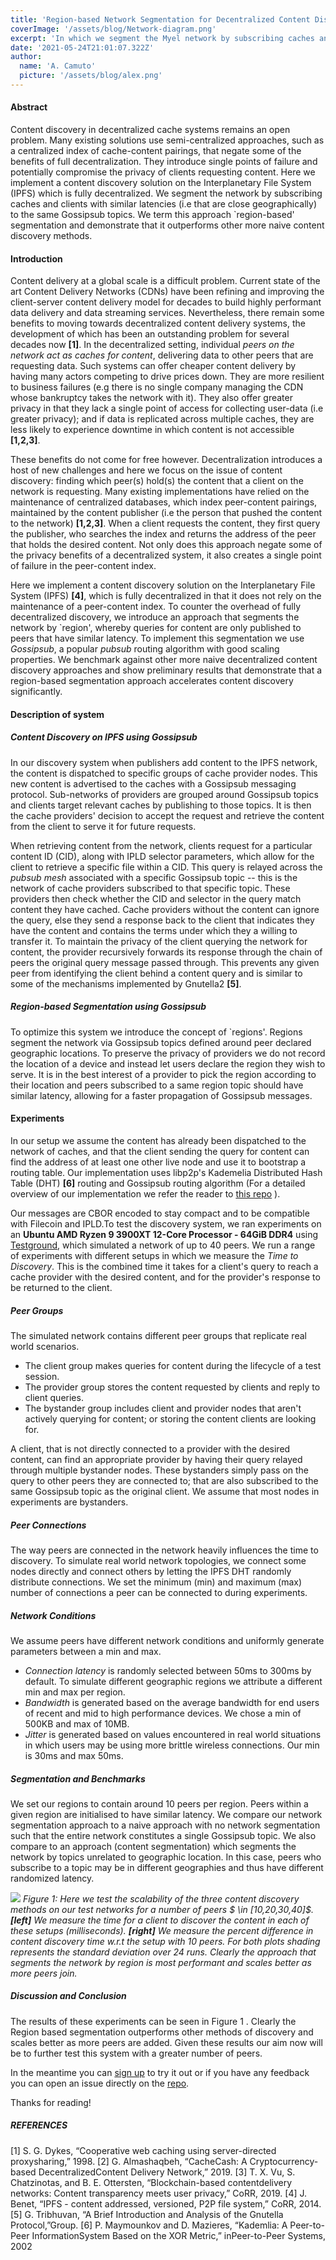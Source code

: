```yaml
---
title: 'Region-based Network Segmentation for Decentralized Content Discovery'
coverImage: '/assets/blog/Network-diagram.png'
excerpt: 'In which we segment the Myel network by subscribing caches and clients with similar latencies (i.e that are close geographically) to the same Gossipsub topics.'
date: '2021-05-24T21:01:07.322Z'
author:
  name: 'A. Camuto'
  picture: '/assets/blog/alex.png'
---
```


#### Abstract

Content discovery in decentralized cache systems remains an open problem. Many existing solutions use semi-centralized approaches, such as a centralized index of cache-content pairings, that negate some of the benefits of full decentralization. They introduce single points of failure and potentially compromise the privacy of clients requesting content. Here we implement a content discovery solution on the Interplanetary File System (IPFS) which is fully decentralized. 
We segment the network by subscribing caches and clients with similar latencies (i.e that are close geographically) to the same Gossipsub topics. We term this approach `region-based' segmentation and demonstrate that it outperforms other more naive content discovery methods. 

#### Introduction

Content delivery at a global scale is a difficult problem. Current state of the art  Content Delivery Networks (CDNs) have been refining and improving the client-server content delivery model for decades to build highly performant data delivery and data streaming services. Nevertheless, there remain some benefits to moving towards decentralized content delivery systems, the development of which has been an outstanding problem for several decades now **[1]**. In the decentralized setting, individual *peers on the network act as caches for content*, delivering data to other peers that are requesting data. Such systems can  offer cheaper content delivery by having many actors competing to drive prices down.  They are more resilient to business failures (e.g there is no single company managing the CDN whose bankruptcy takes the network with it). They also offer greater privacy in that they lack a single point of access for collecting user-data (i.e greater privacy); and if data is replicated across multiple caches, they are less likely to experience downtime in which content is not accessible **[1,2,3]**. 

These benefits do not come for free however. Decentralization introduces a host of new challenges and here we focus on the issue of content discovery: finding which peer(s) hold(s) the content that a client on the network is requesting. Many existing implementations have relied on the maintenance of centralized databases, which index peer-content pairings, maintained by the content publisher (i.e the person that pushed the content to the network) **[1,2,3]**. 
When a client requests the content, they first query the publisher, who searches the index and returns the address of the peer that holds the desired content. Not only does this approach negate some of the privacy benefits of a decentralized system, it also creates a single point of failure in the peer-content index. 

Here we implement a content discovery solution on the Interplanetary File System (IPFS) **[4]**, which is fully decentralized in that it does not rely on the maintenance of a peer-content index. To counter the overhead of fully decentralized discovery, we introduce an approach that segments the network by `region', whereby queries for content are only published to peers that have similar latency.
To implement this segmentation we use *Gossipsub*, a popular *pubsub* routing algorithm with good scaling properties.
We benchmark against other more naive decentralized content discovery approaches and show preliminary results that demonstrate that a region-based segmentation approach accelerates content discovery significantly. 

#### Description of system

##### Content Discovery on IPFS using Gossipsub

In our discovery system when publishers add content to the IPFS network, the content is dispatched to specific groups of cache provider nodes. This new content is advertised to the caches with a Gossipsub messaging protocol. Sub-networks of providers are grouped around Gossipsub topics and clients target relevant caches by publishing to those topics. It is then the cache providers' decision to accept the request and retrieve the content from the client to serve it for future requests.

When retrieving content from the network, clients request for a particular content ID (CID), along with IPLD selector parameters, which allow for the client to retrieve a specific file within a CID.  This query is relayed across the *pubsub mesh* associated with a specific Gossipsub topic -- this is the network of cache providers subscribed to that specific topic. These providers then check whether the CID and selector in the query match content they have cached. Cache providers without the content can ignore the query, else they send a response back to the client that indicates they have the content and contains the terms under which they a willing to transfer it. To maintain the privacy of the client querying the network for content, the provider recursively forwards its response through the chain of peers the original query message passed through. This prevents any given peer from identifying the client behind a content query and is similar to some of the mechanisms implemented by Gnutella2 **[5]**. 

##### Region-based Segmentation using Gossipsub

To optimize this system we introduce the concept of `regions'. 
Regions segment the network via Gossipsub topics defined around peer declared geographic locations. To preserve the privacy of providers we do not record the location of a device and instead let users declare the region they wish to serve. It is in the best interest of a provider to pick the region according to their location and peers subscribed to a same region topic should have similar latency, allowing for a faster propagation of Gossipsub messages. 

#### Experiments

In our setup we assume the content has already been dispatched to the network of caches, and that the client sending the query for content can find the address of at least one other live node and use it to bootstrap a routing table.
Our implementation uses libp2p's Kademelia Distributed Hash Table (DHT) **[6]** routing and Gossipsub routing algorithm (For a detailed overview of our implementation we refer the reader to [this repo]( https://github.com/myelnet/pop/tree/dev/testplans/discovery) ). 

Our messages are CBOR encoded to stay compact and to be compatible with Filecoin and IPLD.To test the discovery system, we ran experiments on an **Ubuntu AMD Ryzen 9 3900XT 12-Core Processor - 64GiB DDR4** using [Testground](https://github.com/testground/testground), which simulated a network of up to 40 peers. We run a range of experiments with different setups in which we measure the *Time to Discovery*. This is the combined time it takes for a client's query to reach a cache provider with the desired content, and for the provider's response to be returned to the client. 

##### Peer Groups

The simulated network contains different peer groups that replicate real world scenarios.

- The client group makes queries for content during the lifecycle of a test session.
- The provider group stores the content requested by clients and reply to client queries.
- The bystander group includes client and provider nodes that aren't actively querying for content; or storing the content clients are looking for.

A client, that is not directly connected to a provider with the desired content, can find an appropriate provider by having their query relayed through multiple bystander nodes. These bystanders simply pass on the query to other peers they are connected to; that are also subscribed to the same Gossipsub topic as the original client. We assume that most nodes in experiments are bystanders. 

##### Peer Connections

The way peers are connected in the network heavily influences the time to discovery. To simulate real world network topologies, we connect some nodes directly and connect others by letting the IPFS DHT randomly distribute connections. We set the minimum (min) and maximum (max) number of connections a peer can be connected to during experiments. 

##### Network Conditions

We assume peers have different network conditions and uniformly generate parameters between a min and max.

- *Connection latency* is randomly selected between 50ms to 300ms by default. To simulate different geographic regions we attribute a different min and max per region.
- *Bandwidth* is generated based on the average bandwidth for end users of recent and mid to high performance devices. We chose a min of 500KB and max of 10MB.
-  *Jitter* is generated based on values encountered in real world situations in which users may be using more brittle wireless connections. Our min is 30ms and max 50ms.

##### Segmentation and Benchmarks

We set our regions to contain around 10 peers per region. Peers within a given region are initialised to have similar latency.  We compare our network segmentation approach to a naive approach with no network segmentation such that the entire network constitutes a single Gossipsub topic. We also compare to an approach (content segmentation) which segments the network by topics unrelated to geographic location. In this case, peers who subscribe to a topic may be in different geographies and thus have different randomized latency. 

![](/assets/blog/discovery_res_combined.png) 
*Figure 1: Here we test the scalability of the three content discovery methods on our test networks for a number of peers $ \in [10,20,30,40]$. **[left]** We measure the time for a client to discover the content in each of these setups (milliseconds). **[right]** We measure the percent difference in content discovery time w.r.t the setup with 10 peers. For both plots shading represents the standard deviation over 24 runs. Clearly the approach that segments the network by region is most performant and scales better as more peers join.*



##### Discussion and Conclusion

The results of these experiments can be seen in Figure 1 . Clearly the Region based segmentation outperforms other methods of discovery and scales better as more peers are added. Given these results our aim now will be to further test this system with a greater number of peers.

In the meantime you can [sign up](https://www.myel.network/#/sign-up) to try it out or if you have any feedback you can open an issue directly on the [repo](https://github.com/myelnet/go-hop-exchange).

Thanks for reading!

##### REFERENCES

[1]  S.  G.  Dykes,  “Cooperative  web  caching  using  server-directed  proxysharing,” 1998.
[2]  G.  Almashaqbeh,  “CacheCash:  A  Cryptocurrency-based  DecentralizedContent Delivery Network,” 2019.
[3]  T. X. Vu, S. Chatzinotas, and B. E. Ottersten, “Blockchain-based contentdelivery networks: Content transparency meets user privacy,” CoRR, 2019.
[4]  J. Benet, “IPFS - content addressed, versioned, P2P file system,” CoRR, 2014.
[5]  G. Tribhuvan, “A Brief Introduction and Analysis of the Gnutella Protocol,”Group.
[6]  P. Maymounkov and D. Mazieres, “Kademlia: A Peer-to-Peer InformationSystem Based on the XOR Metric,” inPeer-to-Peer Systems, 2002
   
